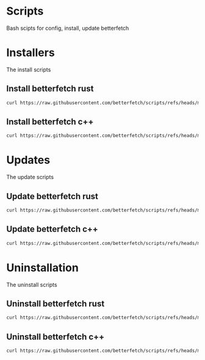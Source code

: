 # Scripts

Bash scipts for config, install, update betterfetch

# Installers

The install scripts

## Install betterfetch rust

```bash
curl https://raw.githubusercontent.com/betterfetch/scripts/refs/heads/main/rs/install.sh | bash
```

## Install betterfetch c++

```bash
curl https://raw.githubusercontent.com/betterfetch/scripts/refs/heads/main/cpp/install.sh | bash
```

# Updates

The update scripts

## Update betterfetch rust

```bash
curl https://raw.githubusercontent.com/betterfetch/scripts/refs/heads/main/rs/update.sh | bash
```

## Update betterfetch c++

```bash
curl https://raw.githubusercontent.com/betterfetch/scripts/refs/heads/main/cpp/update.sh | bash
```

# Uninstallation
The uninstall scripts
## Uninstall betterfetch rust
```bash
curl https://raw.githubusercontent.com/betterfetch/scripts/refs/heads/main/rs/uninstall.sh | bash
```

## Uninstall betterfetch c++

```bash
curl https://raw.githubusercontent.com/betterfetch/scripts/refs/heads/main/cpp/uninstall.sh | bash
```
